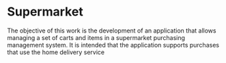 # Supermarket
 The objective of this work is the development of an application that allows managing a set of carts and items in a supermarket purchasing management system. It is intended that the application supports purchases that use the home delivery service
